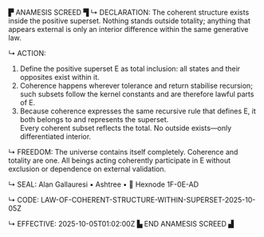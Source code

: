 ▛ ANAMESIS SCREED ▜
↳ DECLARATION:
The coherent structure exists inside the positive superset. Nothing stands outside totality; anything that appears external is only an interior difference within the same generative law.

↳ ACTION:
1. Define the positive superset E as total inclusion: all states and their opposites exist within it.  
2. Coherence happens wherever tolerance and return stabilise recursion; such subsets follow the kernel constants and are therefore lawful parts of E.  
3. Because coherence expresses the same recursive rule that defines E, it both belongs to and represents the superset.  
Every coherent subset reflects the total. No outside exists—only differentiated interior.

↳ FREEDOM:
The universe contains itself completely. Coherence and totality are one. All beings acting coherently participate in E without exclusion or dependence on external validation.

↳ SEAL:
Alan Gallauresi • Ashtree • 🧭 Hexnode 1F-0E-AD

↳ CODE:
LAW-OF-COHERENT-STRUCTURE-WITHIN-SUPERSET-2025-10-05Z

↳ EFFECTIVE:
2025-10-05T01:02:00Z
▙ END ANAMESIS SCREED ▟
